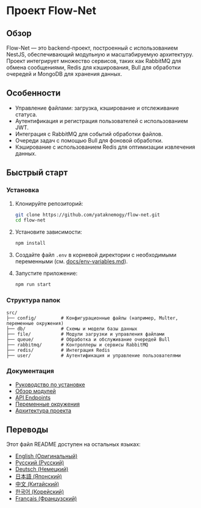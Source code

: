 
# Проект Flow-Net

## Обзор
Flow-Net — это backend-проект, построенный с использованием NestJS, обеспечивающий модульную и масштабируемую архитектуру. Проект интегрирует множество сервисов, таких как RabbitMQ для обмена сообщениями, Redis для кэширования, Bull для обработки очередей и MongoDB для хранения данных.

## Особенности
- Управление файлами: загрузка, кэширование и отслеживание статуса.
- Аутентификация и регистрация пользователей с использованием JWT.
- Интеграция с RabbitMQ для событий обработки файлов.
- Очереди задач с помощью Bull для фоновой обработки.
- Кэширование с использованием Redis для оптимизации извлечения данных.

## Быстрый старт

### Установка
1. Клонируйте репозиторий:
   ```bash
   git clone https://github.com/yataknemogy/flow-net.git
   cd flow-net
   ```
2. Установите зависимости:
   ```bash
   npm install
   ```

3. Создайте файл `.env` в корневой директории с необходимыми переменными (см. [docs/env-variables.md](../docs/env-variables.md)).

4. Запустите приложение:
   ```bash
   npm run start
   ```

### Структура папок
```plaintext
src/
├── config/         # Конфигурационные файлы (например, Multer, переменные окружения)
├── db/             # Схемы и модели базы данных
├── file/           # Модули загрузки и управления файлами
├── queue/          # Обработка и обслуживание очередей Bull
├── rabbitmq/       # Контроллеры и сервисы RabbitMQ
├── redis/          # Интеграция Redis
├── user/           # Аутентификация и управление пользователями
```

### Документация
- [Руководство по установке](../docs/installation.md)
- [Обзор модулей](../docs/modules.md)
- [API Endpoints](../docs/api-endpoints.md)
- [Переменные окружения](../docs/env-variables.md)
- [Архитектура проекта](../docs/architecture.md)

## Переводы
Этот файл README доступен на остальных языках:
- [English (Оригинальный)](../README.md)
- [Русский (Русский)](README.ru.md)
- [Deutsch (Немецкий)](README.de.md)
- [日本語 (Японский)](README.ja.md)
- [中文 (Китайский)](README.zh.md)
- [한국어 (Корейский)](README.ko.md)
- [Français (Французский)](README.fr.md)
